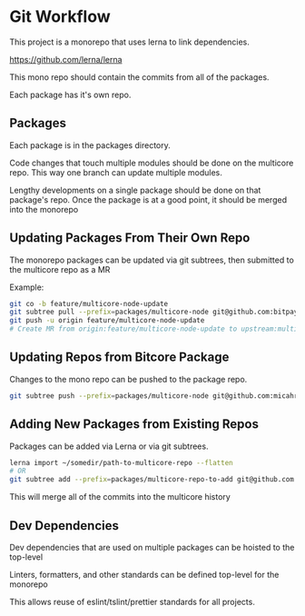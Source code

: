 # Git Workflow

This project is a monorepo that uses lerna to link dependencies.

https://github.com/lerna/lerna

This mono repo should contain the commits from all of the packages.

Each package has it's own repo.

## Packages

Each package is in the packages directory.

Code changes that touch multiple modules should be done on the multicore repo.
This way one branch can update multiple modules.

Lengthy developments on a single package should be done on that package's repo.
Once the package is at a good point, it should be merged into the monorepo

## Updating Packages From Their Own Repo

The monorepo packages can be updated via git subtrees, then submitted to the multicore repo as a MR

Example:

```sh
git co -b feature/multicore-node-update
git subtree pull --prefix=packages/multicore-node git@github.com:bitpay/multicore-node.git branchToPull
git push -u origin feature/multicore-node-update
# Create MR from origin:feature/multicore-node-update to upstream:multicore
```

## Updating Repos from Bitcore Package

Changes to the mono repo can be pushed to the package repo.

```sh
git subtree push --prefix=packages/multicore-node git@github.com:micahriggan/multicore-node.git branchToPush
```

## Adding New Packages from Existing Repos

Packages can be added via Lerna or via git subtrees.

```sh
lerna import ~/somedir/path-to-multicore-repo --flatten
# OR
git subtree add --prefix=packages/multicore-repo-to-add git@github.com:bitpay/multicore-repo-to-add.git branchToAdd
```

This will merge all of the commits into the multicore history

## Dev Dependencies

Dev dependencies that are used on multiple packages can be hoisted to the top-level

Linters, formatters, and other standards can be defined top-level for the monorepo

This allows reuse of eslint/tslint/prettier standards for all projects.

